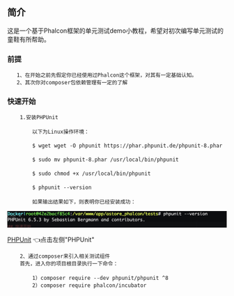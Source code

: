 ## 简介
 
 这是一个基于Phalcon框架的单元测试demo小教程，希望对初次编写单元测试的童鞋有所帮助。

 
### 前提

```
   1、在开始之前先假定你已经使用过Phalcon这个框架，对其有一定基础认知。
   2、其次你对composer包依赖管理有一定的了解
```

### 快速开始

````
    1.安装PHPUnit

        以下为Linux操作环境：

        $ wget wget -O phpunit https://phar.phpunit.de/phpunit-8.phar

        $ sudo mv phpunit-8.phar /usr/local/bin/phpunit

        $ sudo chmod +x /usr/local/bin/phpunit

        $ phpunit --version

        如果输出结果如下，则表明你已经安装成功：
````

![执行结果](./test.png)

[PHPUnit](https://github.com/sebastianbergmann/phpunit) 👈点击左侧"PHPUnit"

````
    2、通过composer来引入相关测试组件
    首先，进入你的项目根目录执行一下命令：

        1）composer require --dev phpunit/phpunit ^8
        2）composer require phalcon/incubator




````
